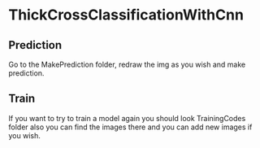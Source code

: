 # ThickCrossClassificationWithCnn


## Prediction
Go to the MakePrediction folder, redraw the img as you wish and make prediction.

## Train
If you want to try to train a model again you should look TrainingCodes folder also you can find the images there and you can add new images if you wish.

